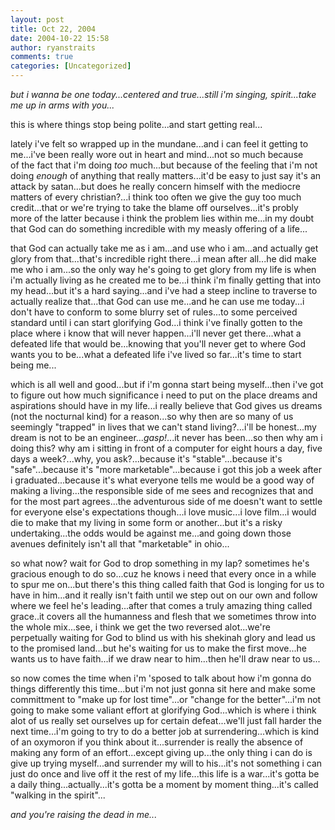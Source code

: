 ```yaml
---
layout: post
title: Oct 22, 2004
date: 2004-10-22 15:58
author: ryanstraits
comments: true
categories: [Uncategorized]
---
```

<em>but i wanna be one today...centered and true...still i'm singing, spirit...take me up in arms with you...</em>

this is where things stop being polite...and start getting real...

lately i've felt so wrapped up in the mundane...and i can feel it getting to me...i've been really wore out in heart and mind...not so much because of the fact that i'm doing <em>too</em> much...but because of the feeling that i'm not doing <em>enough</em> of anything that really matters...it'd be easy to just say it's an attack by satan...but does he really concern himself with the mediocre matters of every christian?...i think too often we give the guy too much credit...that or we're trying to take the blame off ourselves...it's probly more of the latter because i think the problem lies within me...in my doubt that God can do something incredible with my measly offering of a life...

that God can actually take me as i am...and use who i am...and actually get glory from that...that's incredible right there...i mean after all...he did make me who i am...so the only way he's going to get glory from my life is when i'm actually living as he created me to be...i think i'm finally getting that into my head...but it's a hard saying...and i've had a steep incline to traverse to actually realize that...that God can use me...and he can use me today...i don't have to conform to some blurry set of rules...to some perceived standard until i can start glorifying God...i think i've finally gotten to the place where i know that will never happen...i'll never get there...what a defeated life that would be...knowing that you'll never get to where God wants you to be...what a defeated life i've lived so far...it's time to start being me...

which is all well and good...but if i'm gonna start being myself...then i've got to figure out how much significance i need to put on the place dreams and aspirations should have in my life...i really believe that God gives us dreams (not the nocturnal kind) for a reason...so why then are so many of us seemingly "trapped" in lives that we can't stand living?...i'll be honest...my dream is not to be an engineer...*gasp!*...it never has been...so then why am i doing this? why am i sitting in front of a computer for eight hours a day, five days a week?...why, you ask?...because it's "stable"...because it's "safe"...because it's "more marketable"...because i got this job a week after i graduated...because it's what everyone tells me would be a good way of making a living...the responsible side of me sees and recognizes that and for the most part agrees...the adventurous side of me doesn't want to settle for everyone else's expectations though...i love music...i love film...i would die to make that my living in some form or another...but it's a risky undertaking...the odds would be against me...and going down those avenues definitely isn't all that "marketable" in ohio...

so what now? wait for God to drop something in my lap? sometimes he's gracious enough to do so...cuz he knows i need that every once in a while to spur me on...but there's this thing called faith that God is longing for us to have in him...and it really isn't faith until we step out on our own and follow where we feel he's leading...after that comes a truly amazing thing called grace..it covers all the humanness and flesh that we sometimes throw into the whole mix...see, i think we get the two reversed alot...we're perpetually waiting for God to blind us with his shekinah glory and lead us to the promised land...but he's waiting for us to make the first move...he wants us to have faith...if we draw near to him...then he'll draw near to us...

so now comes the time when i'm 'sposed to talk about how i'm gonna do things differently this time...but i'm not just gonna sit here and make some committment to "make up for lost time"...or "change for the better"...i'm not going to make some valiant effort at glorifying God...which is where i think alot of us really set ourselves up for certain defeat...we'll just fall harder the next time...i'm going to try to do a better job at surrendering...which is kind of an oxymoron if you think about it...surrender is really the absence of making any form of an effort...except giving up...the only thing i can do is give up trying myself...and surrender my will to his...it's not something i can just do once and live off it the rest of my life...this life is a war...it's gotta be a daily thing...actually...it's gotta be a moment by moment thing...it's called "walking in the spirit"...

<em>and you're raising the dead in me...</em>

&nbsp;
